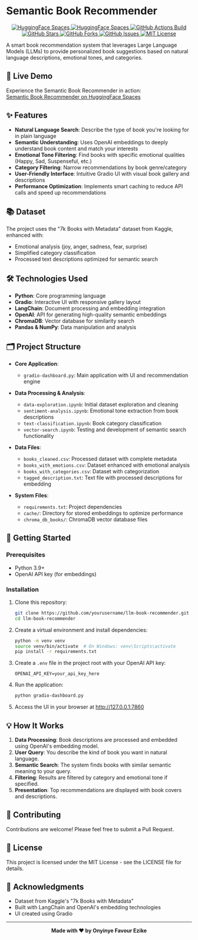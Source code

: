 # Semantic Book Recommender

<p align="center">
  <a href="https://huggingface.co/spaces/Onyimatics/Semantic_Book_Recommender">
    <img alt="HuggingFace Spaces" src="https://img.shields.io/badge/Gradio%20App%20-Running-green?logo=gradio&style=flat-square">
  </a>
  <a href="https://huggingface.co/spaces/Onyimatics/Semantic_Book_Recommender">
    <img alt="HuggingFace Spaces" src="https://img.shields.io/badge/Deployed%20on-Hugging%20Face-blue?logo=huggingface&style=flat-square">
  </a>
  <a href="https://github.com/Onyimatics/llm-book-recommender/actions">
    <img alt="GitHub Actions Build" src="https://github.com/Onyimatics/llm-book-recommender/actions/workflows/main.yml/badge.svg">
  </a>
  <a href="https://github.com/Onyimatics/llm-book-recommender/stargazers">
    <img alt="GitHub Stars" src="https://img.shields.io/github/stars/Onyimatics/llm-book-recommender?style=social">
  </a>
  <a href="https://github.com/Onyimatics/llm-book-recommender/fork">
    <img alt="GitHub Forks" src="https://img.shields.io/github/forks/Onyimatics/llm-book-recommender?style=social">
  </a>
  <a href="https://github.com/Onyimatics/llm-book-recommender/issues">
    <img alt="GitHub Issues" src="https://img.shields.io/github/issues/Onyimatics/llm-book-recommender?style=flat-square">
  </a>
  <a href="https://opensource.org/licenses/MIT">
    <img alt="MIT License" src="https://img.shields.io/github/license/Onyimatics/llm-book-recommender?color=blue&style=flat-square">
  </a>
</p>


A smart book recommendation system that leverages Large Language Models (LLMs) to provide personalized book suggestions based on natural language descriptions, emotional tones, and categories.

## 🔗 Live Demo

Experience the Semantic Book Recommender in action:  
[Semantic Book Recommender on HuggingFace Spaces](https://huggingface.co/spaces/Onyimatics/Semantic_Book_Recommender)

## ✨ Features

- **Natural Language Search**: Describe the type of book you're looking for in plain language
- **Semantic Understanding**: Uses OpenAI embeddings to deeply understand book content and match your interests
- **Emotional Tone Filtering**: Find books with specific emotional qualities (Happy, Sad, Suspenseful, etc.)
- **Category Filtering**: Narrow recommendations by book genre/category
- **User-Friendly Interface**: Intuitive Gradio UI with visual book gallery and descriptions
- **Performance Optimization**: Implements smart caching to reduce API calls and speed up recommendations

## 📚 Dataset

The project uses the "7k Books with Metadata" dataset from Kaggle, enhanced with:
- Emotional analysis (joy, anger, sadness, fear, surprise)
- Simplified category classification
- Processed text descriptions optimized for semantic search

## 🛠️ Technologies Used

- **Python**: Core programming language
- **Gradio**: Interactive UI with responsive gallery layout
- **LangChain**: Document processing and embedding integration
- **OpenAI**: API for generating high-quality semantic embeddings
- **ChromaDB**: Vector database for similarity search
- **Pandas & NumPy**: Data manipulation and analysis

## 🗂️ Project Structure

- **Core Application**:
  - `gradio-dashboard.py`: Main application with UI and recommendation engine

- **Data Processing & Analysis**:
  - `data-exploration.ipynb`: Initial dataset exploration and cleaning
  - `sentiment-analysis.ipynb`: Emotional tone extraction from book descriptions
  - `text-classification.ipynb`: Book category classification
  - `vector-search.ipynb`: Testing and development of semantic search functionality

- **Data Files**:
  - `books_cleaned.csv`: Processed dataset with complete metadata
  - `books_with_emotions.csv`: Dataset enhanced with emotional analysis
  - `books_with_categories.csv`: Dataset with categorization
  - `tagged_description.txt`: Text file with processed descriptions for embedding

- **System Files**:
  - `requirements.txt`: Project dependencies
  - `cache/`: Directory for stored embeddings to optimize performance
  - `chroma_db_books/`: ChromaDB vector database files

## 🚀 Getting Started

### Prerequisites

- Python 3.9+ 
- OpenAI API key (for embeddings)

### Installation

1. Clone this repository:
   ```bash
   git clone https://github.com/yourusername/llm-book-recommender.git
   cd llm-book-recommender
   ```

2. Create a virtual environment and install dependencies:
   ```bash
   python -m venv venv
   source venv/bin/activate  # On Windows: venv\Scripts\activate
   pip install -r requirements.txt
   ```

3. Create a `.env` file in the project root with your OpenAI API key:
   ```
   OPENAI_API_KEY=your_api_key_here
   ```

4. Run the application:
   ```bash
   python gradio-dashboard.py
   ```

5. Access the UI in your browser at http://127.0.0.1:7860

## 💡 How It Works

1. **Data Processing**: Book descriptions are processed and embedded using OpenAI's embedding model.
2. **User Query**: You describe the kind of book you want in natural language.
3. **Semantic Search**: The system finds books with similar semantic meaning to your query.
4. **Filtering**: Results are filtered by category and emotional tone if specified.
5. **Presentation**: Top recommendations are displayed with book covers and descriptions.

## 🤝 Contributing

Contributions are welcome! Please feel free to submit a Pull Request.

## 📄 License

This project is licensed under the MIT License - see the LICENSE file for details.

## 🙏 Acknowledgments

- Dataset from Kaggle's "7k Books with Metadata"
- Built with LangChain and OpenAI's embedding technologies
- UI created using Gradio

---

<p align="center">
  <b>Made with ❤️ by Onyinye Favour Ezike</b>
</p>
